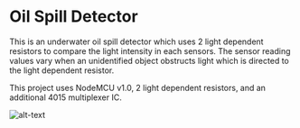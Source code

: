 # Oil Spill Detector
This is an underwater oil spill detector which uses 2 light dependent resistors to compare the light intensity in each sensors. The sensor reading values vary when an unidentified object obstructs light which is directed to the light dependent resistor.

This project uses NodeMCU v1.0, 2 light dependent resistors, and an additional 4015 multiplexer IC.

![alt-text](http://i66.tinypic.com/28la0at.jpg)
